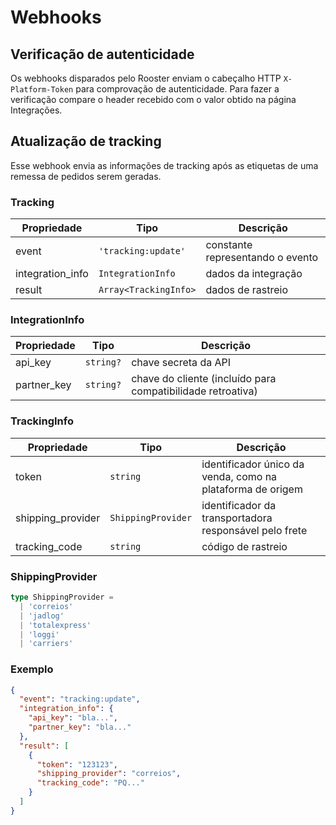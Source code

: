 # Webhooks

## Verificação de autenticidade

Os webhooks disparados pelo Rooster enviam o cabeçalho HTTP `X-Platform-Token` para comprovação de autenticidade. Para fazer a verificação compare o header recebido com o valor obtido na página Integrações.

## Atualização de tracking

Esse webhook envia as informações de tracking após as etiquetas de uma remessa de pedidos serem geradas.

### Tracking

| Propriedade      | Tipo                  | Descrição                        |
| ---------------- | --------------------- | -------------------------------- |
| event            | `'tracking:update'`   | constante representando o evento |
| integration_info | `IntegrationInfo`     | dados da integração              |
| result           | `Array<TrackingInfo>` | dados de rastreio                |

### IntegrationInfo

| Propriedade | Tipo      | Descrição                                                   |
| ----------- | --------- | ----------------------------------------------------------- |
| api_key     | `string?` | chave secreta da API                                        |
| partner_key | `string?` | chave do cliente (incluído para compatibilidade retroativa) |

### TrackingInfo

| Propriedade          | Tipo                | Descrição                                                  |
| -------------------- | ------------------- | ---------------------------------------------------------- |
| token                | `string`            | identificador único da venda, como na plataforma de origem |
| shipping_provider    | `ShippingProvider`  | identificador da transportadora responsável pelo frete     |
| tracking_code        | `string`            | código de rastreio                                         |

### ShippingProvider

```typescript
type ShippingProvider =
  | 'correios'
  | 'jadlog'
  | 'totalexpress'
  | 'loggi'
  | 'carriers'
```

### Exemplo

```json
{
  "event": "tracking:update",
  "integration_info": {
    "api_key": "bla...",
    "partner_key": "bla..."
  },
  "result": [
    {
      "token": "123123",
      "shipping_provider": "correios",
      "tracking_code": "PQ..."
    }
  ]
}
```
